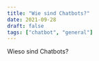 ```yaml
---
title: "Wie sind Chatbots?"
date: 2021-09-28
draft: false
tags: ["chatbot", "general"]
---
```


Wieso sind Chatbots?